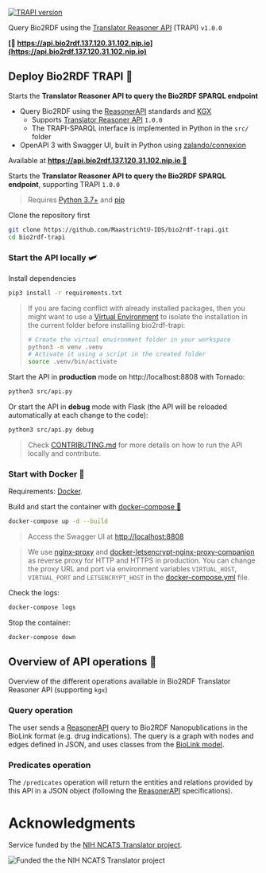 [![TRAPI version](https://img.shields.io/badge/TRAPI-v1.0.0-blueviolet)](https://github.com/NCATSTranslator/ReasonerAPI)

Query Bio2RDF using the [Translator Reasoner API](https://github.com/NCATSTranslator/ReasonerAPI) (TRAPI) `v1.0.0`

**[🔗 https://api.bio2rdf.137.120.31.102.nip.io](https://api.bio2rdf.137.120.31.102.nip.io)**

## Deploy Bio2RDF TRAPI 🚀

Starts the **Translator Reasoner API to query the Bio2RDF SPARQL endpoint**

* Query Bio2RDF using the [ReasonerAPI](https://github.com/NCATSTranslator/ReasonerAPI) standards and [KGX](https://github.com/biolink/kgx)
  * Supports [Translator Reasoner API](https://github.com/NCATSTranslator/ReasonerAPI) `1.0.0` 
  * The TRAPI-SPARQL interface is implemented in Python in the `src/` folder
* OpenAPI 3 with Swagger UI, built in Python using [zalando/connexion](https://github.com/zalando/connexion)

Available at **[https://api.bio2rdf.137.120.31.102.nip.io 🔗](https://api.bio2rdf.137.120.31.102.nip.io)**

Starts the **Translator Reasoner API to query the Bio2RDF SPARQL endpoint**, supporting TRAPI `1.0.0`

> Requires [Python 3.7+](https://www.python.org/downloads/) and [pip](https://pip.pypa.io/en/stable/installing/)

Clone the repository first

```bash
git clone https://github.com/MaastrichtU-IDS/bio2rdf-trapi.git
cd bio2rdf-trapi
```

### Start the API locally 🛩️

Install dependencies

```bash
pip3 install -r requirements.txt
```

> If you are facing conflict with already installed packages, then you might want to use a [Virtual Environment](https://docs.python.org/3/tutorial/venv.html) to isolate the installation in the current folder before installing bio2rdf-trapi:
>
> ```bash
> # Create the virtual environment folder in your workspace
> python3 -m venv .venv
> # Activate it using a script in the created folder
> source .venv/bin/activate
> ```
>

Start the API in **production** mode on http://localhost:8808 with Tornado:

```bash
python3 src/api.py
```

Or start the API in **debug** mode with Flask (the API will be reloaded automatically at each change to the code):

```bash
python3 src/api.py debug
```

>  Check [CONTRIBUTING.md](/CONTRIBUTING.md) for more details on how to run the API locally and contribute.

### Start with Docker 🐳

Requirements: [Docker](https://docs.docker.com/get-docker/).

Build and start the container with [docker-compose 🐳](https://docs.docker.com/compose/)

```bash
docker-compose up -d --build
```

> Access the Swagger UI at [http://localhost:8808](http://localhost:8808)

> We use [nginx-proxy](https://github.com/nginx-proxy/nginx-proxy) and [docker-letsencrypt-nginx-proxy-companion](https://github.com/nginx-proxy/docker-letsencrypt-nginx-proxy-companion) as reverse proxy for HTTP and HTTPS in production. You can change the proxy URL and port via environment variables `VIRTUAL_HOST`, `VIRTUAL_PORT` and `LETSENCRYPT_HOST` in the [docker-compose.yml](https://github.com/MaastrichtU-IDS/bio2rdf-trapi/blob/master/docker-compose.yml) file.

Check the logs:

```bash
docker-compose logs
```

Stop the container:

```bash
docker-compose down
```

## Overview of API operations 🧭

Overview of the different operations available in Bio2RDF Translator Reasoner API (supporting `kgx`)

### Query operation

The user sends a [ReasonerAPI](https://github.com/NCATSTranslator/ReasonerAPI) query to Bio2RDF Nanopublications in the BioLink format (e.g. drug indications). The query is a graph with nodes and edges defined in JSON, and uses classes from the [BioLink model](https://biolink.github.io/biolink-model).

### Predicates operation

The `/predicates` operation will return the entities and relations provided by this API in a JSON object (following the [ReasonerAPI](https://github.com/NCATSTranslator/ReasonerAPI) specifications).

# Acknowledgments

Service funded by the [NIH NCATS Translator project](https://ncats.nih.gov/translator/about). 

![Funded the the NIH NCATS Translator project](https://ncats.nih.gov/files/TranslatorGraphic2020_1100x420.jpg)